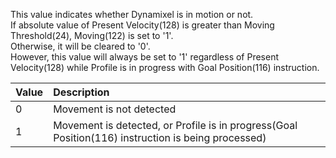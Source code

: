 This value indicates whether Dynamixel is in motion or not.  
If absolute value of Present Velocity(128) is greater than Moving Threshold(24), Moving(122) is set to '1'.  
Otherwise, it will be cleared to '0'.  
However, this value will always be set to '1' regardless of Present Velocity(128) while Profile is in progress with Goal Position(116) instruction.

| Value | Description     |
| :------------- | :------------- |
| 0 | Movement is not detected |
| 1 | Movement is detected, or Profile is in progress(Goal Position(116) instruction is being processed) |
